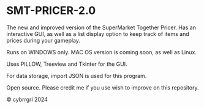 # SMT-PRICER-2.0

The new and improved version of the SuperMarket Together Pricer. Has an interactive GUI, as well as a list display option to keep track of items and prices during your gameplay.

Runs on WINDOWS only. MAC OS version is coming soon, as well as Linux.

Uses PILLOW, Treeview and Tkinter for the GUI.

For data storage, import JSON is used for this program.

Open source. Please credit me if you use wish to improve on this repository.

© cybrrgrl 2024
